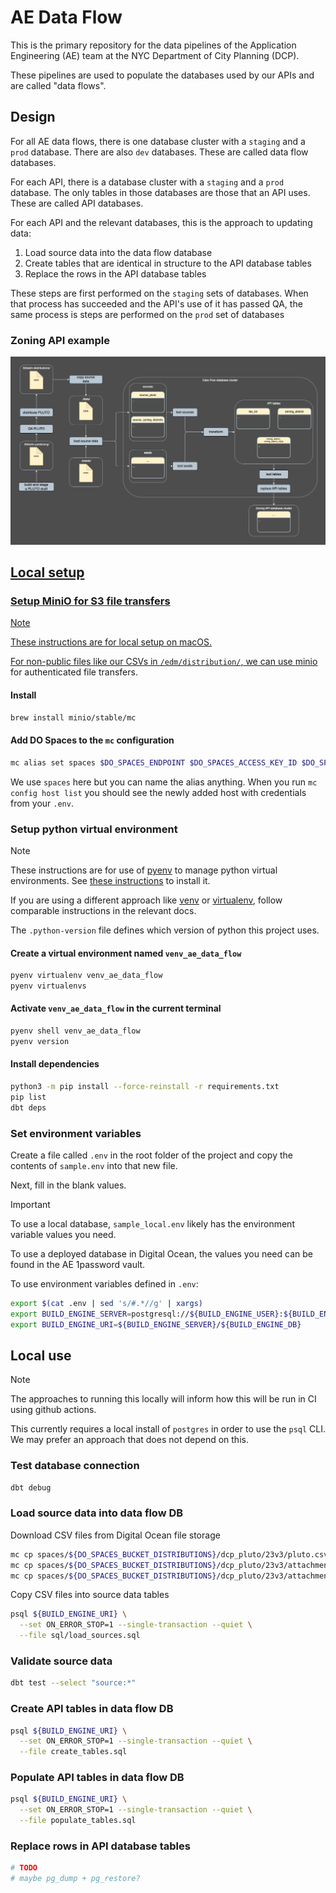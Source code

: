 # AE Data Flow

This is the primary repository for the data pipelines of the Application Engineering (AE) team at the NYC Department of City Planning (DCP).

These pipelines are used to populate the databases used by our APIs and are called "data flows".

## Design

For all AE data flows, there is one database cluster with a `staging` and a `prod` database. There are also `dev` databases. These are called data flow databases.

For each API, there is a database cluster with a `staging` and a `prod` database. The only tables in those databases are those that an API uses. These are called API databases.

For each API and the relevant databases, this is the approach to updating data:

1. Load source data into the data flow database
2. Create tables that are identical in structure to the API database tables
3. Replace the rows in the API database tables

These steps are first performed on the `staging` sets of databases. When that process has succeeded and the API's use of it has passed QA, the same process is steps are performed on the `prod` set of databases

### Zoning API example

<a href=https://github.com/NYCPlanning/ae-data-flow/blob/main/diagrams/workflow_zoning_api_update.drawio.png><img src="https://github.com/NYCPlanning/ae-data-flow/blob/main/diagrams/workflow_zoning_api_update.drawio.png" width='1000' alt="Diagram of Zoning API data flow">

## Local setup

### Setup MiniO for S3 file transfers

> [!NOTE]
> These instructions are for local setup on macOS.

For non-public files like our CSVs in `/edm/distribution/`, we can use [minio](https://github.com/minio/minio) for authenticated file transfers.

#### Install

```bash
brew install minio/stable/mc
```

#### Add DO Spaces to the `mc` configuration

```bash
mc alias set spaces $DO_SPACES_ENDPOINT $DO_SPACES_ACCESS_KEY_ID $DO_SPACES_SECRET_ACCESS_KEY
```

We use `spaces` here but you can name the alias anything. When you run `mc config host list` you should see the newly added host with credentials from your `.env`.

### Setup python virtual environment

> [!NOTE]
> These instructions are for use of [pyenv](https://github.com/pyenv/pyenv) to manage python virtual environments. See [these instructions](https://github.com/pyenv/pyenv?tab=readme-ov-file#installation) to install it.
>
> If you are using a different approach like [venv](https://docs.python.org/3/library/venv.html) or [virtualenv](https://virtualenv.pypa.io/en/latest/), follow comparable instructions in the relevant docs.

The `.python-version` file defines which version of python this project uses.

#### Create a virtual environment named `venv_ae_data_flow`

```bash
pyenv virtualenv venv_ae_data_flow
pyenv virtualenvs
```

#### Activate `venv_ae_data_flow` in the current terminal

```bash
pyenv shell venv_ae_data_flow
pyenv version
```

#### Install dependencies

```bash
python3 -m pip install --force-reinstall -r requirements.txt
pip list
dbt deps
```

### Set environment variables

Create a file called `.env` in the root folder of the project and copy the contents of `sample.env` into that new file.

Next, fill in the blank values.

> [!IMPORTANT]
> To use a local database, `sample_local.env` likely has the environment variable values you need.
>
> To use a deployed database in Digital Ocean, the values you need can be found in the AE 1password vault.

To use environment variables defined in `.env`:

```bash
export $(cat .env | sed 's/#.*//g' | xargs)
export BUILD_ENGINE_SERVER=postgresql://${BUILD_ENGINE_USER}:${BUILD_ENGINE_PASSWORD}@${BUILD_ENGINE_HOST}:${BUILD_ENGINE_PORT}
export BUILD_ENGINE_URI=${BUILD_ENGINE_SERVER}/${BUILD_ENGINE_DB}
```

## Local use

> [!NOTE]
> The approaches to running this locally will inform how this will be run in CI using github actions.
>
> This currently requires a local install of `postgres` in order to use the `psql` CLI. We may prefer an approach that does not depend on this.

### Test database connection

```bash
dbt debug
```

### Load source data into data flow DB

Download CSV files from Digital Ocean file storage

```bash
mc cp spaces/${DO_SPACES_BUCKET_DISTRIBUTIONS}/dcp_pluto/23v3/pluto.csv pluto.csv
mc cp spaces/${DO_SPACES_BUCKET_DISTRIBUTIONS}/dcp_pluto/23v3/attachments/zoning_districts.csv zoning_districts.csv
mc cp spaces/${DO_SPACES_BUCKET_DISTRIBUTIONS}/dcp_pluto/23v3/attachments/source_data_versions.csv source_data_versions.csv
```

Copy CSV files into source data tables

```bash
psql ${BUILD_ENGINE_URI} \
  --set ON_ERROR_STOP=1 --single-transaction --quiet \
  --file sql/load_sources.sql
```

### Validate source data

```bash
dbt test --select "source:*"
```

### Create API tables in data flow DB

```bash
psql ${BUILD_ENGINE_URI} \
  --set ON_ERROR_STOP=1 --single-transaction --quiet \
  --file create_tables.sql
```

### Populate API tables in data flow DB

```bash
psql ${BUILD_ENGINE_URI} \
  --set ON_ERROR_STOP=1 --single-transaction --quiet \
  --file populate_tables.sql
```

### Replace rows in API database tables

```bash
# TODO
# maybe pg_dump + pg_restore?
```
